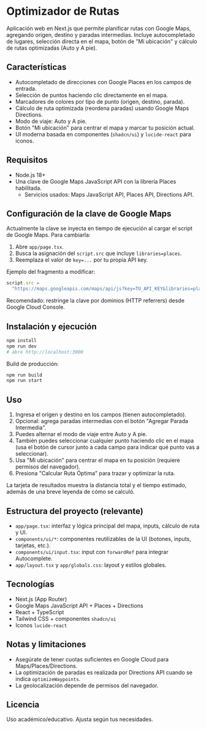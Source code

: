 # Optimizador de Rutas

Aplicación web en Next.js que permite planificar rutas con Google Maps, agregando origen, destino y paradas intermedias. Incluye autocompletado de lugares, selección directa en el mapa, botón de "Mi ubicación" y cálculo de rutas optimizadas (Auto y A pie).

## Características

- Autocompletado de direcciones con Google Places en los campos de entrada.
- Selección de puntos haciendo clic directamente en el mapa.
- Marcadores de colores por tipo de punto (origen, destino, parada).
- Cálculo de ruta optimizada (reordena paradas) usando Google Maps Directions.
- Modo de viaje: Auto y A pie.
- Botón "Mi ubicación" para centrar el mapa y marcar tu posición actual.
- UI moderna basada en componentes (`shadcn/ui`) y `lucide-react` para iconos.

## Requisitos

- Node.js 18+
- Una clave de Google Maps JavaScript API con la librería Places habilitada.
  - Servicios usados: Maps JavaScript API, Places API, Directions API.

## Configuración de la clave de Google Maps

Actualmente la clave se inyecta en tiempo de ejecución al cargar el script de Google Maps. Para cambiarla:

1. Abre `app/page.tsx`.
2. Busca la asignación del `script.src` que incluye `libraries=places`.
3. Reemplaza el valor de `key=...` por tu propia API key.

Ejemplo del fragmento a modificar:
```ts
script.src =
  "https://maps.googleapis.com/maps/api/js?key=TU_API_KEY&libraries=places"
```

Recomendado: restringe la clave por dominios (HTTP referrers) desde Google Cloud Console.

## Instalación y ejecución

```bash
npm install
npm run dev
# abre http://localhost:3000
```

Build de producción:
```bash
npm run build
npm run start
```

## Uso

1. Ingresa el origen y destino en los campos (tienen autocompletado).
2. Opcional: agrega paradas intermedias con el botón "Agregar Parada Intermedia".
3. Puedes alternar el modo de viaje entre Auto y A pie.
4. También puedes seleccionar cualquier punto haciendo clic en el mapa (usa el botón de cursor junto a cada campo para indicar qué punto vas a seleccionar).
5. Usa "Mi ubicación" para centrar el mapa en tu posición (requiere permisos del navegador).
6. Presiona "Calcular Ruta Óptima" para trazar y optimizar la ruta.

La tarjeta de resultados muestra la distancia total y el tiempo estimado, además de una breve leyenda de cómo se calculó.

## Estructura del proyecto (relevante)

- `app/page.tsx`: interfaz y lógica principal del mapa, inputs, cálculo de ruta y UI.
- `components/ui/*`: componentes reutilizables de la UI (botones, inputs, tarjetas, etc.).
- `components/ui/input.tsx`: input con `forwardRef` para integrar Autocomplete.
- `app/layout.tsx` y `app/globals.css`: layout y estilos globales.

## Tecnologías

- Next.js (App Router)
- Google Maps JavaScript API + Places + Directions
- React + TypeScript
- Tailwind CSS + componentes `shadcn/ui`
- Iconos `lucide-react`

## Notas y limitaciones

- Asegúrate de tener cuotas suficientes en Google Cloud para Maps/Places/Directions.
- La optimización de paradas es realizada por Directions API cuando se indica `optimizeWaypoints`.
- La geolocalización depende de permisos del navegador.

## Licencia

Uso académico/educativo. Ajusta según tus necesidades.
